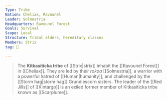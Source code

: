 ```yaml
---
Type: Tribe
Nation: Cheliax, Ravounel
Leader: Solmestria
Headquarters: Ravounel Forest
Goals: Survival
Scope: Local
Structure: Tribal elders, hereditary classes
Members: Strix
tag: 👥

---
```


> The **Kitkasiticka tribe** of [[Strix|strix]] inhabit the [[Ravounel Forest]] in [[Cheliax]]. They are led by their *rokoa* [[Solmestria]], a warrior with a powerful hatred of [[Human|humanity]], and challenged by the [[Storm hag|storm hag]] Grundlescorn sisters. The leader of the [[Red Jills]] of [[Kintargo]] is an exiled former member of Kitkasiticka tribe known as [[Scarplume]].









